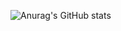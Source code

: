 ![Anurag's GitHub stats](https://live-stat.vercel.app/api?username=ydeagan&theme=dark&show_icons=true)
